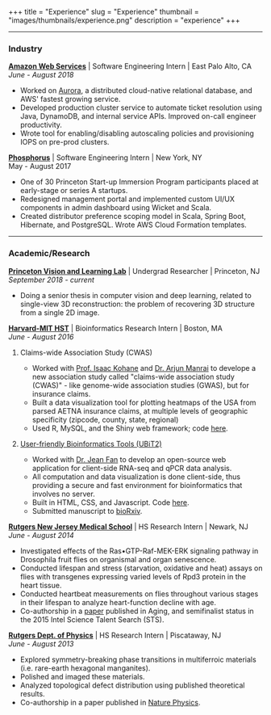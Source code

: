 +++
title = "Experience"
slug = "Experience"
thumbnail = "images/thumbnails/experience.png"
description = "experience"
+++

---------------------------
### Industry
[**Amazon Web Services**](https://aws.amazon.com) | Software Engineering Intern | East Palo Alto, CA  
*June - August 2018*

- Worked on [Aurora](https://aws.amazon.com/rds/aurora/), a distributed cloud-native relational database, and AWS' fastest growing service.
- Developed production cluster service to automate ticket resolution using Java, DynamoDB, and internal service APIs. Improved on-call engineer productivity.
- Wrote tool for enabling/disabling autoscaling policies and provisioning IOPS on pre-prod clusters.

[**Phosphorus**](https://phosphorus.com) | Software Engineering Intern | New York, NY  
May - August 2017

- One of 30 Princeton Start-up Immersion Program participants placed at early-stage or series A startups.
- Redesigned management portal and implemented custom UI/UX components in admin dashboard using Wicket and Scala.
- Created distributor preference scoping model in Scala, Spring Boot, Hibernate, and PostgreSQL. Wrote AWS Cloud Formation
templates.

---------------------------
### Academic/Research
[**Princeton Vision and Learning Lab**](http://pvl.cs.princeton.edu/) | Undergrad Researcher | Princeton, NJ  
*September 2018 - current*

- Doing a senior thesis in computer vision and deep learning, related to single-view 3D reconstruction: the problem of recovering 3D structure from a single 2D image.

[**Harvard-MIT HST**](http://dbmi.hms.harvard.edu/) | Bioinformatics Research Intern | Boston, MA  
*June - August 2016*

1. Claims-wide Association Study (CWAS)
    - Worked with [Prof. Isaac Kohane](https://dbmi.hms.harvard.edu/person/faculty/zak-kohane) and [Dr. Arjun Manrai](https://scholar.google.com/citations?user=uzzY6UAAAAAJ&hl=en) to develope a new association study called "claims-wide association study (CWAS)" - like genome-wide association studies (GWAS), but for insurance claims.
    - Built a data visualization tool for plotting heatmaps of the USA from parsed AETNA insurance claims, at multiple levels of geographic specificity (zipcode, county, state, regional)
    - Used R, MySQL, and the Shiny web framework; code [here](https://github.com/dfan/CWAS_Census).

2. [User-friendly Bioinformatics Tools (UBiT2)](http://ubit2.com/)
    - Worked with [Dr. Jean Fan](https://jef.works/) to develop an open-source web application for client-side RNA-seq and qPCR data analysis.
    - All computation and data visualization is done client-side, thus providing a secure and fast environment for bioinformatics that involves no server.
    - Built in HTML, CSS, and Javascript. Code [here](http://ubit2.com/).
    - Submitted manuscript to [bioRxiv](https://www.biorxiv.org/content/early/2017/03/22/118992).

[**Rutgers New Jersey Medical School**](http://njms.rutgers.edu/) | HS Research Intern | Newark, NJ  
*June - August 2014*

- Investigated effects of the Ras•GTP-Raf-MEK-ERK signaling pathway in Drosophila fruit flies on organismal and organ senescence.
- Conducted lifespan and stress (starvation, oxidative and heat) assays on flies with transgenes expressing varied levels of Rpd3 protein in the heart tissue.
- Conducted heartbeat measurements on flies throughout various stages in their lifespan to analyze heart-function decline with age.
- Co-authorship in a [paper](https://www.ncbi.nlm.nih.gov/pmc/articles/PMC4600623/) published in Aging, and semifinalist status in the 2015 Intel Science Talent Search (STS).

[**Rutgers Dept. of Physics**](https://physics.rutgers.edu/) | HS Research Intern | Piscataway, NJ  
*June - August 2013*

- Explored symmetry-breaking phase transitions in multiferroic materials (i.e. rare-earth hexagonal manganites).
- Polished and imaged these materials.
- Analyzed topological defect distribution using published theoretical results.
- Co-authorship in a paper published in [Nature Physics](https://www.nature.com/articles/nphys3142).